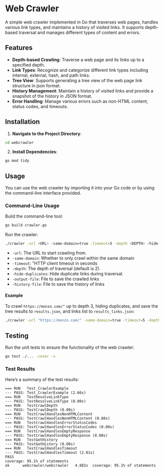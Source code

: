 # Web Crawler

A simple web crawler implemented in Go that traverses web pages, handles various link types, and maintains a history of visited links. It supports depth-based traversal and manages different types of content and errors.

## Features

- **Depth-based Crawling**: Traverse a web page and its links up to a specified depth.
- **Link Types**: Recognize and categorize different link types including internal, external, hash, and path links.
- **Tree View**: Supports generating a tree view of the web page link structure in json format.
- **History Management**: Maintain a history of visited links and provide a snapshot of the history in JSON format.
- **Error Handling**: Manage various errors such as non-HTML content, status codes, and timeouts.

## Installation

1. **Navigate to the Project Directory**:

```sh
cd webcrawler
```

2. **Install Dependencies**:

```sh
go mod tidy
```

## Usage

You can use the web crawler by importing it into your Go code or by using the command-line interface provided.

### Command-Line Usage

Build the command-line tool:

```sh
go build crawler.go
```

Run the crawler:

```sh
./crawler -url <URL> -same-domain=true -timeout=5 -depth <DEPTH> -hide-duplicates=true -output-file <OUTPUT_FILE> -history-file <OUTPUT_FILE>
```

- `-url`: The URL to start crawling from.
- `-same-domain`: Whether to only crawl within the same domain
- `-timeout`: "HTTP client timeout in seconds
- `-depth`: The depth of traversal (default is 2).
- `-hide-duplicates`: Hide duplicate links during traversal.
- `-output-file`: File to save the crawled links
- `-history-file`: File to save the history of links

#### Example

To crawl `https://monzo.com/"` up to depth 3, hiding duplicates, and save the tree results to `results.json`, and links list to `results_links.json`:

```sh
./crawler -url "https://monzo.com/" -same-domain=true -timeout=5 -depth=3 -hide-duplicates=true -output-file="results.json" -history-file="results_links.json"
```

## Testing

Run the unit tests to ensure the functionality of the web crawler:

```sh
go test ./... -cover -v
```

### Test Results

Here’s a summary of the test results:

```
=== RUN   Test_CrawlerExample
--- PASS: Test_CrawlerExample (2.66s)
=== RUN   TestResolveLinkType
--- PASS: TestResolveLinkType (0.00s)
=== RUN   TestCrawlDepth
--- PASS: TestCrawlDepth (0.00s)
=== RUN   TestCrawlHandlesNonHTMLContent
--- PASS: TestCrawlHandlesNonHTMLContent (0.00s)
=== RUN   TestCrawlHandlesErrorStatusCodes
--- PASS: TestCrawlHandlesErrorStatusCodes (0.00s)
=== RUN   TestCrawlHandlesEmptyResponse
--- PASS: TestCrawlHandlesEmptyResponse (0.00s)
=== RUN   TestGetHistory
--- PASS: TestGetHistory (0.00s)
=== RUN   TestCrawlHandlesTimeout
--- PASS: TestCrawlHandlesTimeout (2.01s)
PASS
coverage: 95.1% of statements
ok      webcrawler/webcrawler   4.882s  coverage: 95.1% of statements
```